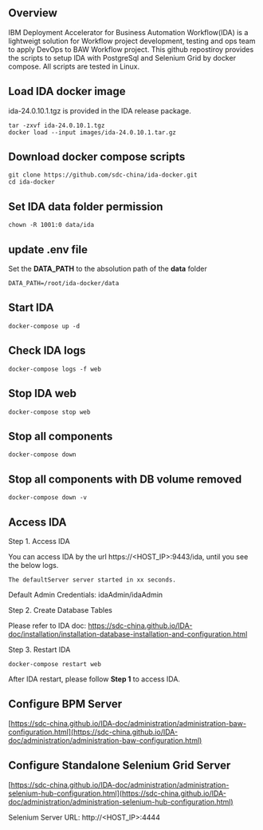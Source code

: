 ## Overview

IBM Deployment Accelerator for Business Automation Workflow(IDA) is a lightweigt solution for Workflow project development, testing and ops team to apply DevOps to BAW Workflow project. This github repostiroy provides the scripts to setup IDA with PostgreSql and Selenium Grid by docker compose. All scripts are tested in Linux.

## Load IDA docker image

ida-24.0.10.1.tgz is provided in the IDA release package.

```
tar -zxvf ida-24.0.10.1.tgz
docker load --input images/ida-24.0.10.1.tar.gz
```

## Download docker compose scripts

```
git clone https://github.com/sdc-china/ida-docker.git
cd ida-docker
```

## Set IDA data folder permission

```
chown -R 1001:0 data/ida
```

## update .env file

Set the **DATA_PATH** to the absolution path of the **data** folder

```
DATA_PATH=/root/ida-docker/data
```

## Start IDA

```
docker-compose up -d
```

## Check IDA logs

```
docker-compose logs -f web
```

## Stop IDA web

```
docker-compose stop web
```

## Stop all components

```
docker-compose down
```

## Stop all components with DB volume removed

```
docker-compose down -v
```

## Access IDA

Step 1. Access IDA

You can access IDA by the url https://<HOST_IP>:9443/ida, until you see the below logs.

```
The defaultServer server started in xx seconds.
```

Default Admin Credentials: idaAdmin/idaAdmin


Step 2. Create Database Tables

Please refer to IDA doc: https://sdc-china.github.io/IDA-doc/installation/installation-database-installation-and-configuration.html

Step 3. Restart IDA 

```
docker-compose restart web
```

After IDA restart, please follow **Step 1** to access IDA.

## Configure BPM Server

[https://sdc-china.github.io/IDA-doc/administration/administration-baw-configuration.html](https://sdc-china.github.io/IDA-doc/administration/administration-baw-configuration.html)

## Configure Standalone Selenium Grid Server

[https://sdc-china.github.io/IDA-doc/administration/administration-selenium-hub-configuration.html](https://sdc-china.github.io/IDA-doc/administration/administration-selenium-hub-configuration.html)

Selenium Server URL: http://<HOST_IP>:4444
